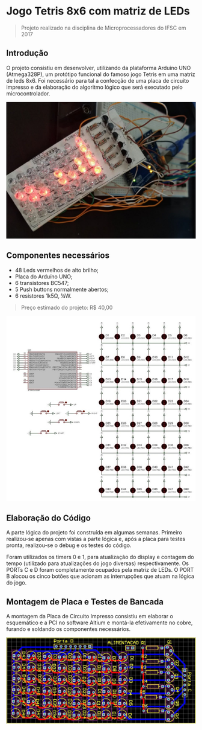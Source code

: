# Jogo Tetris 8x6 com matriz de LEDs
> Projeto realizado na disciplina de Microprocessadores do IFSC em 2017

## Introdução
O projeto consistiu em desenvolver, utilizando da plataforma Arduino UNO (Atmega328P), um protótipo funcional do famoso jogo Tetris em uma matriz de leds 8x6. Foi necessário para tal a confecção de uma placa de circuito impresso e da elaboração do algoritmo lógico que será executado pelo microcontrolador.

![Funcionamento](imgs/foto.jpg)
		
## Componentes necessários
- 48 Leds vermelhos de alto brilho;
- Placa do Arduíno UNO;
- 6 transistores BC547;
- 5 Push buttons normalmente abertos;
- 6 resistores 1k5Ω, ¼W.

> Preço estimado do projeto: R$ 40,00

![Proteus - Esquema](imgs/proteus.jpg)

## Elaboração do Código
A parte lógica do projeto foi construída em algumas semanas. Primeiro realizou-se apenas com vistas a parte lógica e, após a placa para testes pronta, realizou-se o debug e os testes do código.

Foram utilizados os timers 0 e 1, para atualização do display e contagem do tempo (utilizado para atualizações do jogo diversas) respectivamente. Os PORTs C e D foram completamente ocupados pela matriz de LEDs. O PORT B alocou os cinco botões que acionam as interrupções que atuam na lógica do jogo.

## Montagem de Placa e Testes de Bancada
A montagem da Placa de Circuito Impresso consistiu em elaborar o esquemático e a PCI no software Altium e montá-la efetivamente no cobre, furando e soldando os componentes necessários.

![Altium - Esquema](imgs/altium.jpg)
